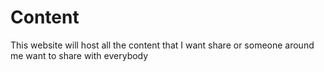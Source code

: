 # Content
  This website will host all the content that I want share or someone around me want to share with everybody
